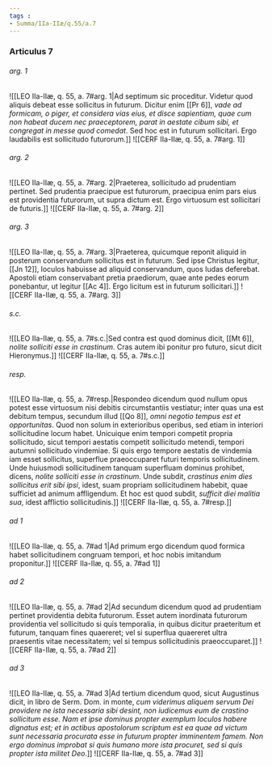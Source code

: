 ```yaml
---
tags : 
- Summa/IIa-IIæ/q.55/a.7
---
```


### Articulus 7

###### arg. 1
![[LEO IIa-IIæ, q. 55, a. 7#arg. 1|Ad septimum sic proceditur. Videtur quod aliquis debeat esse sollicitus in futurum. Dicitur enim [[Pr 6]], *vade ad formicam, o piger, et considera vias eius, et disce sapientiam, quae cum non habeat ducem nec praeceptorem, parat in aestate cibum sibi, et congregat in messe quod comedat*. Sed hoc est in futurum sollicitari. Ergo laudabilis est sollicitudo futurorum.]]
![[CERF IIa-IIæ, q. 55, a. 7#arg. 1]]

###### arg. 2
![[LEO IIa-IIæ, q. 55, a. 7#arg. 2|Praeterea, sollicitudo ad prudentiam pertinet. Sed prudentia praecipue est futurorum, praecipua enim pars eius est providentia futurorum, ut supra dictum est. Ergo virtuosum est sollicitari de futuris.]]
![[CERF IIa-IIæ, q. 55, a. 7#arg. 2]]

###### arg. 3
![[LEO IIa-IIæ, q. 55, a. 7#arg. 3|Praeterea, quicumque reponit aliquid in posterum conservandum sollicitus est in futurum. Sed ipse Christus legitur, [[Jn 12]], loculos habuisse ad aliquid conservandum, quos Iudas deferebat. Apostoli etiam conservabant pretia praediorum, quae ante pedes eorum ponebantur, ut legitur [[Ac 4]]. Ergo licitum est in futurum sollicitari.]]
![[CERF IIa-IIæ, q. 55, a. 7#arg. 3]]

###### s.c.
![[LEO IIa-IIæ, q. 55, a. 7#s.c.|Sed contra est quod dominus dicit, [[Mt 6]], *nolite solliciti esse in crastinum*. Cras autem ibi ponitur pro futuro, sicut dicit Hieronymus.]]
![[CERF IIa-IIæ, q. 55, a. 7#s.c.]]

###### resp.
![[LEO IIa-IIæ, q. 55, a. 7#resp.|Respondeo dicendum quod nullum opus potest esse virtuosum nisi debitis circumstantiis vestiatur; inter quas una est debitum tempus, secundum illud [[Qo 8]], *omni negotio tempus est et opportunitas*. Quod non solum in exterioribus operibus, sed etiam in interiori sollicitudine locum habet. Unicuique enim tempori competit propria sollicitudo, sicut tempori aestatis competit sollicitudo metendi, tempori autumni sollicitudo vindemiae. Si quis ergo tempore aestatis de vindemia iam esset sollicitus, superflue praeoccuparet futuri temporis sollicitudinem. Unde huiusmodi sollicitudinem tanquam superfluam dominus prohibet, dicens, *nolite solliciti esse in crastinum*. Unde subdit, *crastinus enim dies sollicitus erit sibi ipsi*, idest, suam propriam sollicitudinem habebit, quae sufficiet ad animum affligendum. Et hoc est quod subdit, *sufficit diei malitia sua*, idest afflictio sollicitudinis.]]
![[CERF IIa-IIæ, q. 55, a. 7#resp.]]

###### ad 1
![[LEO IIa-IIæ, q. 55, a. 7#ad 1|Ad primum ergo dicendum quod formica habet sollicitudinem congruam tempori, et hoc nobis imitandum proponitur.]]
![[CERF IIa-IIæ, q. 55, a. 7#ad 1]]

###### ad 2
![[LEO IIa-IIæ, q. 55, a. 7#ad 2|Ad secundum dicendum quod ad prudentiam pertinet providentia debita futurorum. Esset autem inordinata futurorum providentia vel sollicitudo si quis temporalia, in quibus dicitur praeteritum et futurum, tanquam fines quaereret; vel si superflua quaereret ultra praesentis vitae necessitatem; vel si tempus sollicitudinis praeoccuparet.]]
![[CERF IIa-IIæ, q. 55, a. 7#ad 2]]

###### ad 3
![[LEO IIa-IIæ, q. 55, a. 7#ad 3|Ad tertium dicendum quod, sicut Augustinus dicit, in libro de Serm. Dom. in monte, *cum viderimus aliquem servum Dei providere ne ista necessaria sibi desint, non iudicemus eum de crastino sollicitum esse. Nam et ipse dominus propter exemplum loculos habere dignatus est; et in actibus apostolorum scriptum est ea quae ad victum sunt necessaria procurata esse in futurum propter imminentem famem. Non ergo dominus improbat si quis humano more ista procuret, sed si quis propter ista militet Deo*.]]
![[CERF IIa-IIæ, q. 55, a. 7#ad 3]]

